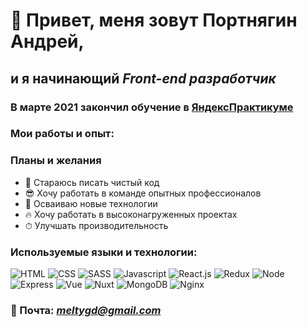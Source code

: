 # 👋 Привет, меня зовут Портнягин Андрей,
## и я начинающий *Front-end разработчик*
### В марте 2021 закончил обучение в [ЯндексПрактикуме](https://praktikum.yandex.ru/profile/web/)

### Мои работы и опыт:

### Планы и желания
+ 🧼 Стараюсь писать чистый код
+ 😎 Хочу работать в команде опытных профессионалов
+ 🚀 Осваиваю новые технологии
+ 🔥 Хочу работать в высоконагруженных проектах
+ ⏱ Улучшать производительность
### Используемые языки и технологии: 
![HTML](https://img.shields.io/badge/-html5-0d1117?style=for-the-badge&logo=html5)
![CSS](https://img.shields.io/badge/-CSS-0d1117?style=for-the-badge&logo=css3)
![SASS](https://img.shields.io/badge/-SASS-0d1117?style=for-the-badge&logo=sass)
![Javascript](https://img.shields.io/badge/-Javascript-0d1117?style=for-the-badge&logo=Javascript)
![React.js](https://img.shields.io/badge/-React.js-0d1117?style=for-the-badge&logo=React)
![Redux](https://img.shields.io/badge/-Redux-0d1117?style=for-the-badge&logo=Redux)
![Node](https://img.shields.io/badge/-Node.js-0d1117?style=for-the-badge&logo=node.js)
![Express](https://img.shields.io/badge/-Express.js-0d1117?style=for-the-badge&logo=express)
![Vue](https://img.shields.io/badge/-Vue.js-0d1117?style=for-the-badge&logo=vue.js)
![Nuxt](https://img.shields.io/badge/-Nuxt.js-0d1117?style=for-the-badge&logo=Nuxt.js)
![MongoDB](https://img.shields.io/badge/-MongoDB-0d1117?style=for-the-badge&logo=mongodb)
![Nginx](https://img.shields.io/badge/-Nginx-0d1117?style=for-the-badge&logo=nginx)


### 📧 Почта: *meltygd@gmail.com*
